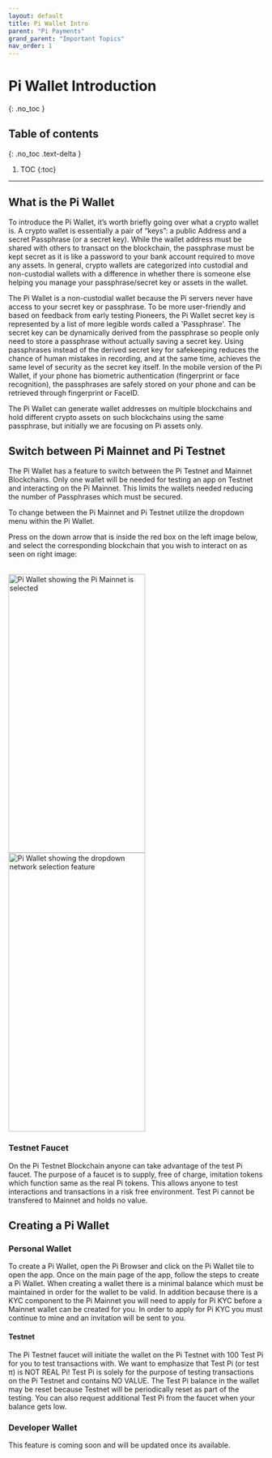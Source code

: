 ```yaml
---
layout: default
title: Pi Wallet Intro
parent: "Pi Payments"
grand_parent: "Important Topics"
nav_order: 1
---
```

# Pi Wallet Introduction
{: .no_toc }

## Table of contents
{: .no_toc .text-delta }

1. TOC
{:toc}

---

## What is the Pi Wallet
To introduce the Pi Wallet, it’s worth briefly going over what a crypto wallet is. A crypto wallet is essentially a pair of “keys”: a public Address and a secret Passphrase (or a secret key). While the wallet address must be shared with others to transact on the blockchain, the passphrase must be kept secret as it is like a password to your bank account required to move any assets. In general, crypto wallets are categorized into custodial and non-custodial wallets with a difference in whether there is someone else helping you manage your passphrase/secret key or assets in the wallet. 

The Pi Wallet is a non-custodial wallet because the Pi servers never have access to your secret key or passphrase. To be more user-friendly and based on feedback from early testing Pioneers, the Pi Wallet secret key is represented by a list of more legible words called a 'Passphrase'.  The secret key can be dynamically derived from the passphrase so people only need to store a passphrase without actually saving a secret key. Using passphrases instead of the derived secret key for safekeeping reduces the chance of human mistakes in recording, and at the same time, achieves the same level of security as the secret key itself. In the mobile version of the Pi Wallet, if your phone has biometric authentication (fingerprint or face recognition), the passphrases are safely stored on your phone and can be retrieved through fingerprint or FaceID.

The Pi Wallet can generate wallet addresses on multiple blockchains and hold different crypto assets on such blockchains using the same passphrase, but initially we are focusing on Pi assets only. 

##  Switch between Pi Mainnet and Pi Testnet
The Pi Wallet has a feature to switch between the Pi Testnet and Mainnet Blockchains. Only one wallet will be needed for testing an app on Testnet and interacting on the Pi Mainnet. This limits the wallets needed reducing the number of Passphrases which must be secured. 

To change between the Pi Mainnet and Pi Testnet utilize the dropdown menu within the Pi Wallet. 

Press on the down arrow that is inside the red box on the left image below, and select the corresponding blockchain that you wish to interact on as seen on right image:

<br>
<img title="Pi Wallet Mainnet" alt="Pi Wallet showing the Pi Mainnet is selected" src="../../../../assets/images/mainnetWallet.png" style="width:270px;height:550px;"> <img title="Pi Wallet Network Selection" alt="Pi Wallet showing the dropdown network selection feature" src="../../../../assets/images/mainnet_v_testnet_wallet.png" style="width:270px;height:550px;">

### Testnet Faucet
On the Pi Testnet Blockchain anyone can take advantage of the test Pi faucet. The purpose of a faucet is to supply, free of charge, imitation tokens which function same as the real Pi tokens. This allows anyone to test interactions and transactions in a risk free environment. Test Pi cannot be transfered to Mainnet and holds no value. 

## Creating a Pi Wallet
### Personal Wallet
To create a Pi Wallet, open the Pi Browser and click on the Pi Wallet tile to open the app. Once on the main page of the app, follow the steps to create a Pi Wallet. When creating a wallet there is a minimal balance which must be maintained in order for the wallet to be valid. In addition because there is a KYC component to the Pi Mainnet you will need to apply for Pi KYC before a Mainnet wallet can be created for you. In order to apply for Pi KYC you must continue to mine and an invitation will be sent to you. 

#### Testnet
The Pi Testnet faucet will initiate the wallet on the Pi Testnet with 100 Test Pi for you to test transactions with. We want to emphasize that Test Pi (or test π) is NOT REAL Pi! Test Pi is solely for the purpose of testing transactions on the Pi Testnet and contains NO VALUE. The Test Pi balance in the wallet may be reset because Testnet will be periodically reset as part of the testing. You can also request additional Test Pi from the faucet when your balance gets low. 

### Developer Wallet
This feature is coming soon and will be updated once its available.
